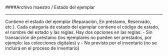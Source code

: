 ####Archivo maestro / Estado del ejemplar
<hr>
Contiene el estado del ejemplar (Reparación, En préstamo, Reservado, etc.). Cada categoría de estado del ejemplar contiene el código de estado, el nombre del estado y las reglas. Hay dos opciones en las reglas:
- Sin transacción de préstamo (los ejemplares no pueden ser prestados, por ejemplo: las colecciones digitales) y
- No previsto por el inventario (no se incluirá en el proceso de inventario)